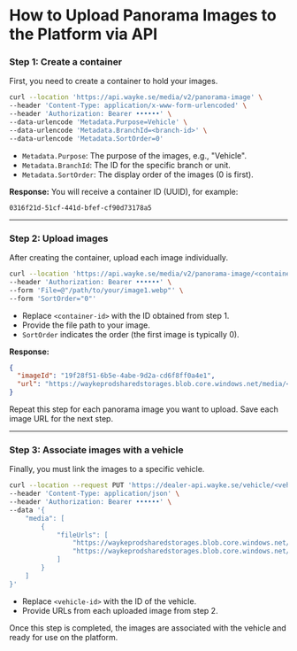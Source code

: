 # How to Upload Panorama Images to the Platform via API

### Step 1: Create a container

First, you need to create a container to hold your images.

```bash
curl --location 'https://api.wayke.se/media/v2/panorama-image' \
--header 'Content-Type: application/x-www-form-urlencoded' \
--header 'Authorization: Bearer ••••••' \
--data-urlencode 'Metadata.Purpose=Vehicle' \
--data-urlencode 'Metadata.BranchId=<branch-id>' \
--data-urlencode 'Metadata.SortOrder=0'
```

- `Metadata.Purpose`: The purpose of the images, e.g., "Vehicle".
- `Metadata.BranchId`: The ID for the specific branch or unit.
- `Metadata.SortOrder`: The display order of the images (0 is first).

**Response:**
You will receive a container ID (UUID), for example:

```
0316f21d-51cf-441d-bfef-cf90d73178a5
```

---

### Step 2: Upload images

After creating the container, upload each image individually.

```bash
curl --location 'https://api.wayke.se/media/v2/panorama-image/<container-id>' \
--header 'Authorization: Bearer ••••••' \
--form 'File=@"/path/to/your/image1.webp"' \
--form 'SortOrder="0"'
```

- Replace `<container-id>` with the ID obtained from step 1.
- Provide the file path to your image.
- `SortOrder` indicates the order (the first image is typically 0).

**Response:**

```json
{
  "imageId": "19f28f51-6b5e-4abe-9d2a-cd6f8ff0a4e1",
  "url": "https://waykeprodsharedstorages.blob.core.windows.net/media/<container-id>/<image-id>"
}
```

Repeat this step for each panorama image you want to upload. Save each image URL for the next step.

---

### Step 3: Associate images with a vehicle

Finally, you must link the images to a specific vehicle.

```bash
curl --location --request PUT 'https://dealer-api.wayke.se/vehicle/<vehicle-id>/media' \
--header 'Content-Type: application/json' \
--header 'Authorization: Bearer ••••••' \
--data '{
    "media": [
        {
            "fileUrls": [
                "https://waykeprodsharedstorages.blob.core.windows.net/media/<container-id>/<image-id-1>",
                "https://waykeprodsharedstorages.blob.core.windows.net/media/<container-id>/<image-id-2>"
            ]
        }
    ]
}'
```

- Replace `<vehicle-id>` with the ID of the vehicle.
- Provide URLs from each uploaded image from step 2.

Once this step is completed, the images are associated with the vehicle and ready for use on the platform.
